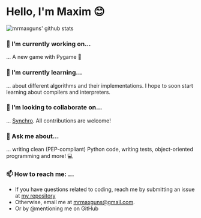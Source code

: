 # Hello, I'm Maxim :blush:

<!--
**mrmaxguns/mrmaxguns** is a ✨ _special_ ✨ repository because its `README.md` (this file) appears on your GitHub profile.

Here are some ideas to get you started:

- 🔭 I’m currently working on ...
- 🌱 I’m currently learning ...
- 👯 I’m looking to collaborate on ...
- 🤔 I’m looking for help with ...
- 💬 Ask me about ...
- 📫 How to reach me: ...
- 😄 Pronouns: ...
- ⚡ Fun fact: ...
-->

![mrmaxguns' github stats](https://github-readme-stats.vercel.app/api?username=mrmaxguns&show_icons=true&theme=radical)

### 🔭 I’m currently working on...

... A new game with Pygame :space_invader:

### 🌱 I’m currently learning...

... about different algorithms and their implementations. I hope to soon start learning about compilers and interpreters.

### 👯 I’m looking to collaborate on...

... [Synchro](https://github.com/mrmaxguns/synchro). All contributions are welcome!

### 💬 Ask me about...

... writing clean (PEP-compliant) Python code, writing tests, object-oriented programming and more! :computer:

### 📫 How to reach me: ...

 * If you have questions related to coding, reach me by submitting an issue at [my repository](https://github.com/mrmaxguns/mrmaxguns/issues/new)
 * Otherwise, email me at mrmaxguns@gmail.com.
 * Or by @mentioning me on GitHub

